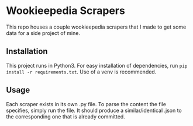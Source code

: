 # Wookieepedia Scrapers
This repo houses a couple wookieepedia scrapers that I made to get some data for a side project of mine.

## Installation
This project runs in Python3.
For easy installation of dependencies, run ```pip install -r requirements.txt```. Use of a venv is recommended.

## Usage
Each scraper exists in its own .py file. To parse the content the file specifies, simply run the file. It should produce a similar/identical .json to the corresponding one that is already committed.